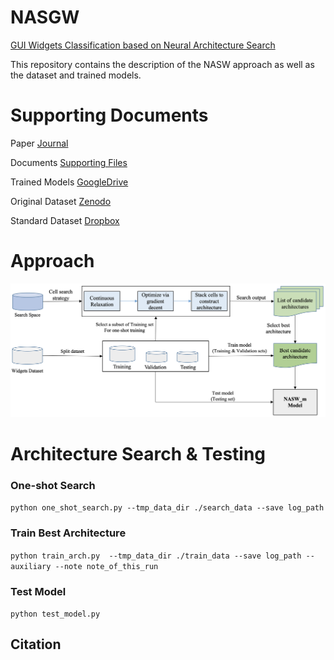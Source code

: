 # NASGW
[GUI Widgets Classification based on Neural Architecture Search](#)
 
 This repository contains the description of the NASW approach as well as the dataset and trained models. 

# Supporting Documents
Paper [Journal](#)

Documents [Supporting Files](https://github.com/talk2kabir/NASW/tree/main/Documents)

Trained Models [GoogleDrive](https://drive.google.com/file/d/1tVqJ_buFrI_r2tKYY6LMvWdxGPjmmvra/view?usp=sharing)

Original Dataset [Zenodo](https://zenodo.org/record/2530277#.YWgqL0lfiUl)

Standard Dataset [Dropbox](https://www.dropbox.com/sh/dqy52o900ijyxz2/AAAslJzQ2slZqpQzI7ZRI6tia?dl=0)

# Approach 


![Fig. 6](https://github.com/talk2kabir/NASGW/blob/main/NASW_overview.png)

# Architecture Search & Testing

### One-shot Search
`python one_shot_search.py --tmp_data_dir ./search_data --save log_path` 

### Train Best Architecture
`python train_arch.py  --tmp_data_dir ./train_data --save log_path --auxiliary --note note_of_this_run` 

### Test Model
`python test_model.py` 

## Citation


